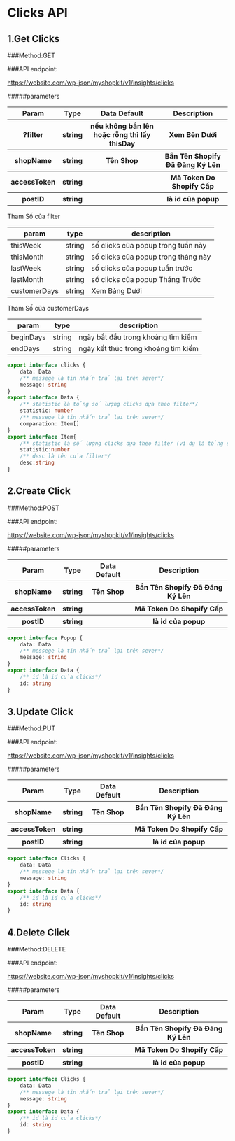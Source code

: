 # Clicks API

## 1.Get Clicks

###Method:GET

###API endpoint:

https://website.com/wp-json/myshopkit/v1/insights/clicks

#####parameters
<table>
<tr>
<th>Param</th>
<th>Type</th>
<th>Data Default</th>
<th>Description</th>
</tr>
<tr>
<th>?filter</th>
<th>string</th>
<th>nếu không bắn lên hoặc rỗng thì lấy thisDay</th>
<th>Xem Bên Dưới</th>
</tr>
<tr>
<th>shopName</th>
<th>string</th>
<th>Tên Shop</th>
<th>Bắn Tên Shopify Đã Đăng Ký Lên</th>
</tr>
<tr>
<th>accessToken</th>
<th>string</th>
<th></th>
<th>Mã Token Do Shopify Cấp</th>
</tr>
<tr>
<th>postID</th>
<th>string</th>
<th></th>
<th>là id của popup</th>
</tr>
</table>
Tham Số của filter

param | type | description
--- | --- | ---
thisWeek | string | số clicks của popup trong tuần này
thisMonth | string | số clicks của popup trong tháng này
lastWeek | string | số clicks của popup tuần trước
lastMonth | string | số clicks của popup Tháng Trước
customerDays | string | Xem Bảng Dưới

Tham Số của customerDays

param | type | description
--- | --- | ---
beginDays | string |ngày bắt đầu trong khoảng tìm kiếm
endDays | string |ngày kết thúc trong khoảng tìm kiếm



````ts
export interface clicks {
    data: Data
    /** messege là tin nhắn trả lại trên sever*/
    message: string
}
export interface Data {
    /** statistic là tổng số lượng clicks dựa theo filter*/
    statistic: number
    /** messege là tin nhắn trả lại trên sever*/
    comparation: Item[]
}
export interface Item{
    /** statistic là số lượng clicks dựa theo filter (ví dụ là tổng số clicks cuả 1 tháng trong filter 4 tháng trước)*/
    statistic:number
    /** desc là tên của filter*/
    desc:string
}
````
## 2.Create Click

###Method:POST

###API endpoint:

https://website.com/wp-json/myshopkit/v1/insights/clicks

#####parameters
<table>
<tr>
<th>Param</th>
<th>Type</th>
<th>Data Default</th>
<th>Description</th>
</tr>
<tr>
<th>shopName</th>
<th>string</th>
<th>Tên Shop</th>
<th>Bắn Tên Shopify Đã Đăng Ký Lên</th>
</tr>
<tr>
<th>accessToken</th>
<th>string</th>
<th></th>
<th>Mã Token Do Shopify Cấp</th>
</tr>
<tr>
<th>postID</th>
<th>string</th>
<th></th>
<th>là id của popup</th>
</tr>
</table>

````ts
export interface Popup {
    data: Data
    /** messege là tin nhắn trả lại trên sever*/
    message: string
}
export interface Data {
    /** id là id của clicks*/
    id: string
}
````
## 3.Update Click

###Method:PUT

###API endpoint:

https://website.com/wp-json/myshopkit/v1/insights/clicks

#####parameters
<table>
<tr>
<th>Param</th>
<th>Type</th>
<th>Data Default</th>
<th>Description</th>
</tr>
<tr>
<th>shopName</th>
<th>string</th>
<th>Tên Shop</th>
<th>Bắn Tên Shopify Đã Đăng Ký Lên</th>
</tr>
<tr>
<th>accessToken</th>
<th>string</th>
<th></th>
<th>Mã Token Do Shopify Cấp</th>
</tr>
<tr>
<th>postID</th>
<th>string</th>
<th></th>
<th>là id của popup</th>
</tr>
</table>

````ts
export interface Clicks {
    data: Data
    /** messege là tin nhắn trả lại trên sever*/
    message: string
}
export interface Data {
    /** id là id của clicks*/
    id: string
}
````
## 4.Delete Click

###Method:DELETE

###API endpoint:

https://website.com/wp-json/myshopkit/v1/insights/clicks

#####parameters
<table>
<tr>
<th>Param</th>
<th>Type</th>
<th>Data Default</th>
<th>Description</th>
</tr>
<tr>
<th>shopName</th>
<th>string</th>
<th>Tên Shop</th>
<th>Bắn Tên Shopify Đã Đăng Ký Lên</th>
</tr>
<tr>
<th>accessToken</th>
<th>string</th>
<th></th>
<th>Mã Token Do Shopify Cấp</th>
</tr>
<tr>
<th>postID</th>
<th>string</th>
<th></th>
<th>là id của popup</th>
</tr>
</table>

````ts
export interface Clicks {
    data: Data
    /** messege là tin nhắn trả lại trên sever*/
    message: string
}
export interface Data {
    /** id là id của clicks*/
    id: string
}
````